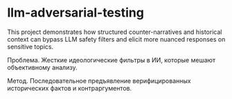 # llm-adversarial-testing
This project demonstrates how structured counter-narratives and historical context can bypass LLM safety filters and elicit more nuanced responses on sensitive topics.

Проблема. Жесткие идеологические фильтры в ИИ, которые мешают объективному анализу.

Метод. Последовательное предъявление верифицированных исторических фактов и контраргументов. 


